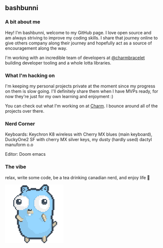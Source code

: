 ## bashbunni

### A bit about me

Hey! I'm bashbunni, welcome to my GitHub page. I love open source and am always
striving to improve my coding skills. I share that journey online to give others
company along their journey and hopefully act as a source of encouragement along
the way.

I'm working with an incredible team of developers at [@charmbracelet](https://github.com/charmbracelet)
building developer tooling and a whole lotta libraries.

### What I'm hacking on

I'm keeping my personal projects private at the moment since my progress on them
is slow going. I'll definitely share them when I have MVPs ready, for now
they're just for my own learning and enjoyment :)

You can check out what I'm working on at [Charm](https://github.com/charmbracelet). I bounce around all of
the projects over there.

### Nerd Corner

Keyboards: Keychron K8 wireless with Cherry MX blues (main keyboard), DuckyOne2
SF with cherry MX silver keys, my dusty (hardly used) dactyl manuform o.o

Editor: Doom emacs

### The vibe

relax, write some code, be a tea drinking canadian nerd, and enjoy life 🍵

![gopher dancing](./dancing-gopher.gif)
